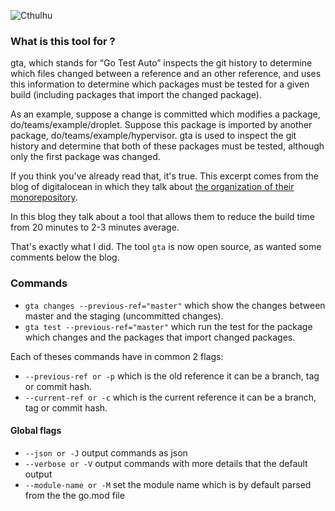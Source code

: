 ![Cthulhu](https://assets.digitalocean.com/ghost/2017/10/DivingIntoTheDepths_blog_pat.png)


### What is this tool for ?
gta, which stands for “Go Test Auto” inspects the git history to determine which files changed between a reference and an other reference, and uses this information to determine which packages must be tested for a given build (including packages that import the changed package).

As an example, suppose a change is committed which modifies a package, do/teams/example/droplet. Suppose this package is imported by another package, do/teams/example/hypervisor. gta is used to inspect the git history and determine that both of these packages must be tested, although only the first package was changed.

If you think you've already read that, it's true. This excerpt comes from the blog of digitalocean in which they talk about [the organization of their monorepository](https://blog.digitalocean.com/cthulhu-organizing-go-code-in-a-scalable-repo/).

In this blog they talk about a tool that allows them to reduce the build time from 20 minutes to 2-3 minutes average.

That's exactly what I did. The tool `gta` is now open source, as wanted some comments below the blog.


### Commands

- `gta changes --previous-ref="master"` which show the changes between master and the staging (uncommitted changes).
- `gta test --previous-ref="master"` which run the test for the package which changes and the packages that import changed packages.

Each of theses commands have in common 2 flags:

- `--previous-ref or -p` which is the old reference it can be a branch, tag or commit hash. 
- `--current-ref or -c` which is the current reference it can be a branch, tag or commit hash. 

#### Global flags

- `--json or -J` output commands as json
- `--verbose or -V` output commands with more details that the default output
- `--module-name or -M` set the module name which is by default parsed from the the go.mod file
